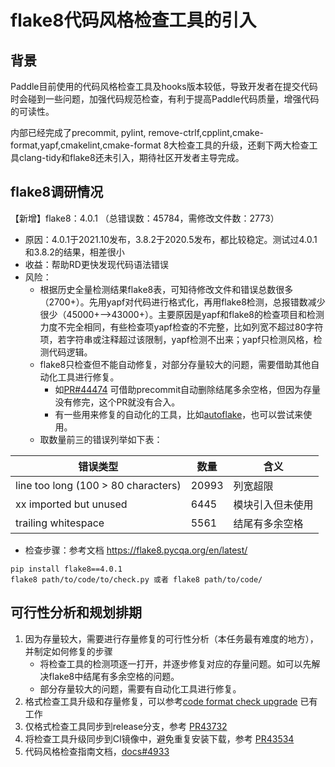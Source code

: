 # flake8代码风格检查工具的引入
## 背景
Paddle目前使用的代码风格检查工具及hooks版本较低，导致开发者在提交代码时会碰到一些问题，加强代码规范检查，有利于提高Paddle代码质量，增强代码的可读性。

内部已经完成了precommit, pylint, remove-ctrlf,cpplint,cmake-format,yapf,cmakelint,cmake-format 8大检查工具的升级，还剩下两大检查工具clang-tidy和flake8还未引入，期待社区开发者主导完成。

## flake8调研情况
【新增】flake8：4.0.1 （总错误数：45784，需修改文件数：2773）
* 原因：4.0.1于2021.10发布，3.8.2于2020.5发布，都比较稳定。测试过4.0.1和3.8.2的结果，相差很小
* 收益：帮助RD更快发现代码语法错误
* 风险：
  * 根据历史全量检测结果flake8表，可知待修改文件和错误总数很多（2700+）。先用yapf对代码进行格式化，再用flake8检测，总报错数减少很少（45000+–>43000+）。主要原因是yapf和flake8的检查项目和检测力度不完全相同，有些检查项yapf检查的不完整，比如列宽不超过80字符项，若字符串或注释超过该限制，yapf检测不出来；yapf只检测风格，检测代码逻辑。
   * flake8只检查但不能自动修复，对部分存量较大的问题，需要借助其他自动化工具进行修复。
     * 如[PR#44474](https://github.com/PaddlePaddle/Paddle/pull/44474) 可借助precommit自动删除结尾多余空格，但因为存量没有修完，这个PR就没有合入。
     * 有一些用来修复的自动化的工具，比如[autoflake](https://github.com/PyCQA/autoflake)，也可以尝试来使用。
   * 取数量前三的错误列举如下表：

错误类型  | 数量  | 含义
 ----          | ----- | ------  
 line too long (100 > 80 characters)  | 20993 | 列宽超限 
 xx imported but unused                       | 6445 | 模块引入但未使用  
trailing whitespace                                 | 5561 | 结尾有多余空格

* 检查步骤：参考文档 https://flake8.pycqa.org/en/latest/
```shell
pip install flake8==4.0.1
flake8 path/to/code/to/check.py 或者 flake8 path/to/code/
```



## 可行性分析和规划排期
1. 因为存量较大，需要进行存量修复的可行性分析（本任务最有难度的地方），并制定如何修复的步骤
   * 将检查工具的检测项逐一打开，并逐步修复对应的存量问题。如可以先解决flake8中结尾有多余空格的问题。
   * 部分存量较大的问题，需要有自动化工具进行修复。
2. 格式检查工具升级和存量修复，可以参考[code format check upgrade](https://github.com/PaddlePaddle/Paddle/search?q=code%20format%20check%20upgrade&type=commits) 已有工作
3. 仅格式检查工具同步到release分支，参考 [PR43732](http://agroup.baidu.com/paddle-ci/md/article/2https://github.com/PaddlePaddle/Paddle/pull/43732)
4. 将检查工具升级同步到CI镜像中，避免重复安装下载，参考 [PR43534](https://github.com/PaddlePaddle/Paddle/pull/43534)
5. 代码风格检查指南文档，[docs#4933](https://github.com/PaddlePaddle/docs/pull/4933)
